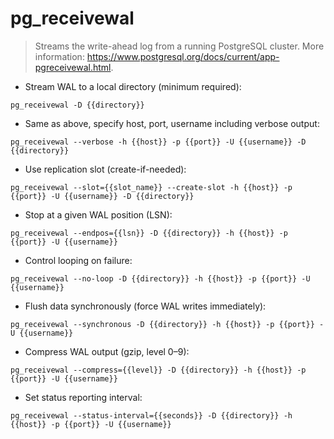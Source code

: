 # pg_receivewal

> Streams the write-ahead log from a running PostgreSQL cluster.
> More information: <https://www.postgresql.org/docs/current/app-pgreceivewal.html>.

- Stream WAL to a local directory (minimum required):

`pg_receivewal -D {{directory}}`

- Same as above, specify host, port, username including verbose output:

`pg_receivewal --verbose -h {{host}} -p {{port}} -U {{username}} -D {{directory}}`

- Use replication slot (create-if-needed):

`pg_receivewal --slot={{slot_name}} --create-slot -h {{host}} -p {{port}} -U {{username}} -D {{directory}}`

- Stop at a given WAL position (LSN):

`pg_receivewal --endpos={{lsn}} -D {{directory}} -h {{host}} -p {{port}} -U {{username}}`

- Control looping on failure:

`pg_receivewal --no-loop -D {{directory}} -h {{host}} -p {{port}} -U {{username}}`

- Flush data synchronously (force WAL writes immediately):

`pg_receivewal --synchronous -D {{directory}} -h {{host}} -p {{port}} -U {{username}}`

- Compress WAL output (gzip, level 0–9):

`pg_receivewal --compress={{level}} -D {{directory}} -h {{host}} -p {{port}} -U {{username}}`

- Set status reporting interval:

`pg_receivewal --status-interval={{seconds}} -D {{directory}} -h {{host}} -p {{port}} -U {{username}}`
